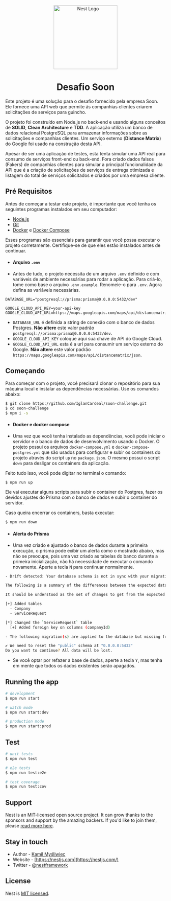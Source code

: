 <div align="center">
  <a href="http://nestjs.com/" target="blank"><img src="https://nestjs.com/img/logo-small.svg" width="200" alt="Nest Logo" /></a>
  <br>
  <h1>Desafio Soon</h1>
</div>

Este projeto é uma solução para o desafio fornecido pela empresa Soon. Ele fornece uma API web que permite ás companhias clientes criarem solicitações de serviços para guincho.

O projeto foi construído em Node.js no back-end e usando alguns conceitos de **SOLID**, **Clean Architecture** e **TDD**. A aplicação utiliza um banco de dados relacional PostgreSQL para armazenar informações sobre as solicitações e companhias clientes. Um serviço externo (**Distance Matrix**) do Google foi usado na construção desta API.

Apesar de ser uma aplicação de testes, esta tenta simular uma API real para consumo de serviços front-end ou back-end. Fora criado dados falsos (Fakers) de companhias clientes para simular a principal funcionalidade da API que é a criação de solicitações de serviços de entrega otimizada e listagem do total de serviços solicitados e criados por uma empresa cliente.

## Pré Requisitos

Antes de começar a testar este projeto, é importante que você tenha os seguintes programas instalados em seu computador:

- [Node.js](https://nodejs.org/en/)
- [Git](https://git-scm.com/downloads)
- [Docker](https://www.docker.com/) e [Docker Compose](https://docs.docker.com/compose/install/)

Esses programas são essenciais para garantir que você possa executar o projeto corretamente. Certifique-se de que eles estão instalados antes de continuar.

- #### Arquivo `.env`

- Antes de tudo, o projeto necessita de um arquivo `.env` definido e com variáveis de ambiente necessárias para rodar a aplicação. Para criá-lo, tome como base o arquivo `.env.example`. Renomeie-o para `.env`. Agora defina as variáveis necessárias.

```none
DATABASE_URL="postgresql://prisma:prisma@0.0.0.0:5432/dev"

GOOGLE_CLOUD_API_KEY=your-api-key
GOOGLE_CLOUD_API_URL=https://maps.googleapis.com/maps/api/distancematrix/json
```

- `DATABASE_URL` é definida a string de conexão com o banco de dados Postgres. **Não altere** este valor padrão `postgresql://prisma:prisma@0.0.0.0:5432/dev`.
- `GOOGLE_CLOUD_API_KEY` coloque aqui sua chave de API do Google Cloud.
- `GOOGLE_CLOUD_API_URL` esta é a url para consumir um serviço externo do Google. **Não altere** este valor padrão `https://maps.googleapis.com/maps/api/distancematrix/json`.

## Começando

Para começar com o projeto, você precisará clonar o repositório para sua máquina local e instalar as dependências necessárias. Use os comandos abaixo:

```bash
$ git clone https://github.com/IglanCardeal/soon-challenge.git
$ cd soon-challenge
$ npm i -s
```

- #### Docker e docker compose

- Uma vez que você tenha instalado as dependências, você pode iniciar o servidor e o banco de dados de desenvolvimento usando o Docker. O projeto possui os arquivos `docker-compose.yml` e `docker-compose-postgres.yml` que são usados para configurar e subir os containers do projeto através do script `up` no `package.json`. O mesmo possui o script `down` para desligar os containers da aplicação.

Feito tudo isso, você pode digitar no terminal o comando:

```bash
$ npm run up
```

Ele vai executar alguns scripts para subir o container do Postgres, fazer os devidos ajustes do Prisma com o banco de dados e subir o container do servidor.

Caso queira encerrar os containers, basta executar:

```bash
$ npm run down
```

- #### Alerta do Prisma

- Uma vez criado e ajustado o banco de dados durante a primeira execução, o prisma pode exibir um alerta como o mostrado abaixo, mas não se preocupe, pois uma vez criado as tabelas do banco durante a primeira inicialização, não há necessidade de executar o comando novamente. Aperte a tecla <kbd>N</kbd> para continuar normalmente.

```bash
- Drift detected: Your database schema is not in sync with your migration history.

The following is a summary of the differences between the expected database schema given your migrations files, and the actual schema of the database.

It should be understood as the set of changes to get from the expected schema to the actual schema.

[+] Added tables
  - Company
  - ServiceRequest

[*] Changed the `ServiceRequest` table
  [+] Added foreign key on columns (companyId)

- The following migration(s) are applied to the database but missing from the local migrations directory: 20230208185234_init

✔ We need to reset the "public" schema at "0.0.0.0:5432"
Do you want to continue? All data will be lost.
```

- Se você optar por refazer a base de dados, aperte a tecla <kbd>Y</kbd>, mas tenha em mente que todos os dados existentes serão apagados.

## Running the app

```bash
# development
$ npm run start

# watch mode
$ npm run start:dev

# production mode
$ npm run start:prod
```

## Test

```bash
# unit tests
$ npm run test

# e2e tests
$ npm run test:e2e

# test coverage
$ npm run test:cov
```

## Support

Nest is an MIT-licensed open source project. It can grow thanks to the sponsors and support by the amazing backers. If you'd like to join them, please [read more here](https://docs.nestjs.com/support).

## Stay in touch

- Author - [Kamil Myśliwiec](https://kamilmysliwiec.com)
- Website - [https://nestjs.com](https://nestjs.com/)
- Twitter - [@nestframework](https://twitter.com/nestframework)

## License

Nest is [MIT licensed](LICENSE).
